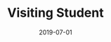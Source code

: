 ---
title: "Visiting Student"
collection: experience
permalink: /expecience/Seville_2019
date: 2019-07-01
venue: 'Physical Chemistry Department, University of Seville'
---